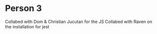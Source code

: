 # Person 3
Collabed with Dom & Christian Jucutan for the JS
Collabed with Raven on the installation for jest